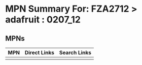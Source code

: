 



# MPN Summary For: FZA2712 > adafruit : 0207_12

## MPNs
  

|MPN|Direct Links|Search Links|
| :--- | :--- | :--- |
||||
